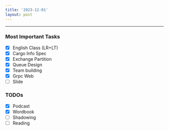 ```yaml
---
title: '2023-12-01'
layout: post
---
```


---

### Most Important Tasks

- [x] English Class (LR+LT)
- [x] Cargo Info Spec
- [x] Exchange Partition
- [x] Queue Design
- [x] Team building
- [x] Grpc Web
- [ ] Slide

### TODOs

- [x] Podcast
- [x] Wordbook
- [ ] Shadowing
- [ ] Reading
